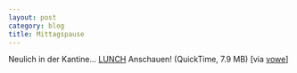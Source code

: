```yaml
---
layout: post
category: blog
title: Mittagspause
---
```


Neulich in der Kantine... [LUNCH](http://www.eggwork.com/lunch/lunchpost.htm) Anschauen! (QuickTime, 7.9 MB) [via [vowe](http://vowe.net/archives/003870.html)]